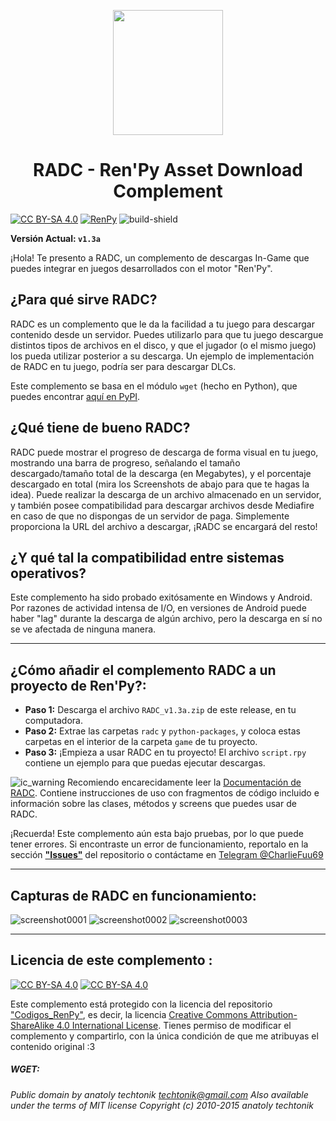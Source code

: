[cc-by-sa]: http://creativecommons.org/licenses/by-sa/4.0/
[renpy]: https://renpy.org/

[cc-by-sa-image]: https://licensebuttons.net/l/by-sa/4.0/88x31.png
[cc-by-sa-shield]: https://img.shields.io/badge/Licencia-CC--BY--SA%204.0-brightgreen
[renpy-shield]: https://img.shields.io/badge/Software-Ren'Py-red
[build-shield]: https://img.shields.io/badge/Build-Passing-green

<p align="center">
  <img width="176" height="200" src="https://user-images.githubusercontent.com/77955772/184478128-93046a80-f326-43c9-9960-efdcd61f03b6.png">
</p>

<h1 align = "center"> RADC - Ren'Py Asset Download Complement </h1>

[![CC BY-SA 4.0][cc-by-sa-shield]][cc-by-sa] [![RenPy][renpy-shield]][renpy] ![build-shield]

**Versión Actual: `v1.3a`**

¡Hola! Te presento a RADC, un complemento de descargas In-Game que puedes integrar en juegos desarrollados con el motor "Ren'Py".

## ¿Para qué sirve RADC?

RADC es un complemento que le da la facilidad a tu juego para descargar contenido desde un servidor. Puedes utilizarlo para que tu juego descargue distintos tipos de archivos en el disco, y que el jugador (o el mismo juego) los pueda utilizar posterior a su descarga. Un ejemplo de implementación de RADC en tu juego, podría ser para descargar DLCs.

Este complemento se basa en el módulo `wget` (hecho en Python), que puedes encontrar [aquí en PyPI](https://pypi.org/project/wget/).

## ¿Qué tiene de bueno RADC?

RADC puede mostrar el progreso de descarga de forma visual en tu juego, mostrando una barra de progreso, señalando el tamaño descargado/tamaño total de la descarga (en Megabytes), y el porcentaje descargado en total (mira los Screenshots de abajo para que te hagas la idea).
Puede realizar la descarga de un archivo almacenado en un servidor, y también posee compatibilidad para descargar archivos desde Mediafire en caso de que no dispongas de un servidor de paga. Simplemente proporciona la URL del archivo a descargar, ¡RADC se encargará del resto!

## ¿Y qué tal la compatibilidad entre sistemas operativos?

Este complemento ha sido probado exitósamente en Windows y Android. Por razones de actividad intensa de I/O, en versiones de Android puede haber "lag" durante la descarga de algún archivo, pero la descarga en sí no se ve afectada de ninguna manera.

---

## ¿Cómo añadir el complemento RADC a un proyecto de Ren'Py?:

- **Paso 1:** Descarga el archivo `RADC_v1.3a.zip` de este release, en tu computadora.
- **Paso 2:** Extrae las carpetas `radc` y `python-packages`, y coloca estas carpetas en el interior de la carpeta `game` de tu proyecto.
- **Paso 3:** ¡Empieza a usar RADC en tu proyecto! El archivo `script.rpy` contiene un ejemplo para que puedas ejecutar descargas.

![ic_warning](https://user-images.githubusercontent.com/77955772/143798585-2a612721-a193-4ec0-af5f-811c6bef6c4c.png) Recomiendo encarecidamente leer la [Documentación de RADC](DOCUMENTACION.md). Contiene instrucciones de uso con fragmentos de código incluido e información sobre las clases, métodos y screens que puedes usar de RADC.

¡Recuerda! Este complemento aún esta bajo pruebas, por lo que puede tener errores. Si encontraste un error de funcionamiento, reportalo en la sección <ins>**"Issues"**</ins> del repositorio o contáctame en [Telegram @CharlieFuu69](https://t.me/CharlieFuu69)

---

## Capturas de RADC en funcionamiento:

![screenshot0001](https://user-images.githubusercontent.com/77955772/143798053-b7cf4bcc-8c35-40a2-94ed-cd137c9b023c.png)
![screenshot0002](https://user-images.githubusercontent.com/77955772/143798067-5f6ec5b6-61fb-4dd7-8697-742d8232f736.png)
![screenshot0003](https://user-images.githubusercontent.com/77955772/143798085-8947be9c-1360-4a37-b8c9-73386af4c252.png)

---

## Licencia de este complemento :

[![CC BY-SA 4.0][cc-by-sa-image]][cc-by-sa] [![CC BY-SA 4.0][cc-by-sa-shield]][cc-by-sa]

Este complemento está protegido con la licencia del repositorio ["Codigos_RenPy"](https://github.com/CharlieFuu69/Codigos_RenPy), es decir, la licencia [Creative Commons Attribution-ShareAlike 4.0 International License][cc-by-sa]. Tienes permiso de modificar el complemento y compartirlo, con la única condición de que me atribuyas el contenido original :3

##### WGET:

_Public domain by anatoly techtonik <techtonik@gmail.com>
Also available under the terms of MIT license
Copyright (c) 2010-2015 anatoly techtonik_
